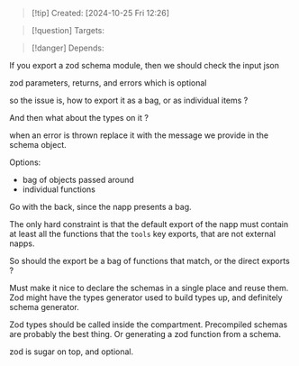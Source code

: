 
>[!tip] Created: [2024-10-25 Fri 12:26]

>[!question] Targets: 

>[!danger] Depends: 

If you export a zod schema module, then we should check the input json 

zod parameters, returns, and errors which is optional

so the issue is, how to export it as a bag, or as individual items ?

And then what about the types on it ?

when an error is thrown replace it with the message we provide in the schema object.

Options:
- bag of objects passed around
- individual functions

Go with the back, since the napp presents a bag.

The only hard constraint is that the default export of the napp must contain at least all the functions that the `tools` key exports, that are not external napps.

So should the export be a bag of functions that match, or the direct exports ?

Must make it nice to declare the schemas in a single place and reuse them.  Zod might have the types generator used to build types up, and definitely schema generator.

Zod types should be called inside the compartment.  Precompiled schemas are probably the best thing.  Or generating a zod function from a schema.

zod is sugar on top, and optional.